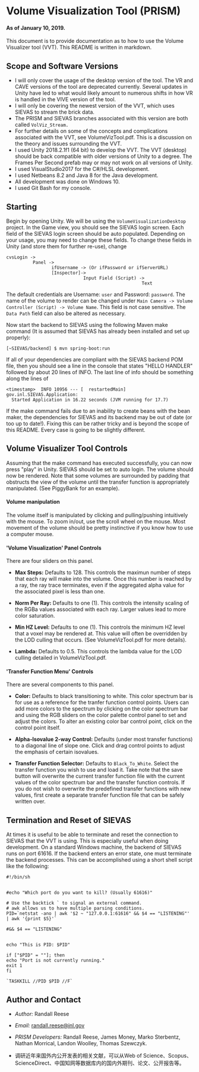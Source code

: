 # Volume Visualization Tool (PRISM)

#### As of January 10, 2019.

This document is to provide documentation as to how to use the Volume Visualizer tool (VVT). This README is written in markdown. 

## Scope and Software Versions

* I will only cover the usage of the desktop version of the tool. The VR and CAVE versions of the tool are deprecated currently. Several updates in Unity have led to what would likely amount to numerous shifts in how VR is handled in the VIVE version of the tool.
* I will only be covering the newest version of the VVT, which uses SIEVAS to stream the brick data. 
* The PRISM and SIEVAS branches associated with this version are both called `VolViz_Stream.` 
* For further details on some of the concepts and complications associated with the VVT, see VolumeVizTool.pdf. This is a discussion on the theory and issues surrounding the VVT. 
* I used Unity 2018.2.1f1 (64 bit) to develop the VVT. The VVT (desktop) should be back compatible with older versions of Unity to a degree. The Frames Per Second prefab may or may not work on all versions of Unity.  
* I used VisualStudio2017 for the C#/HLSL development.
* I used Netbeans 8.2 and Java 8 for the Java development. 
* All development was done on Windows 10.
* I used Git Bash for my console. 



## Starting

Begin by opening Unity. We will be using the `VolumeVisualizationDesktop` project. In the Game view, you should see the SIEVAS login screen. Each field of the SIEVAS login screen should be auto populated. Depending on your usage, you may need to change these fields. To change these fields in Unity (and store them for further re-use), change
```
cvsLogin ->
          Panel ->
                 ifUsername -> (Or ifPassword or ifServerURL)
                 [Inspector]-> 
                             Input Field (Script) ->
                                                   Text

```

The default credentials are Username: `user` and Password: `password`. 
The name of the volume to render can be changed under `Main Camera -> Volume Controller (Script) -> Volume Name`. This field is not case sensitive. The `Data Path` field can also be altered as necessary.  

Now start the backend to SIEVAS using the following Maven make command (It is assumed that SIEVAS has already been installed and set up properly):
```
[~SIEVAS/backend] $ mvn spring-boot:run
```

If all of your dependencies are compliant with the SIEVAS backend POM file, then you should see a line in the console that states "HELLO HANDLER" followed by about 20 lines of INFO. The last line of info should be something along the lines of
```
<timestamp>  INFO 10956 --- [  restartedMain] gov.inl.SIEVAS.Application: 
  Started Application in 16.22 seconds (JVM running for 17.7)
```

If the make command fails due to an inability to create beans with the bean maker, the dependencies for SIEVAS and its backend may be out of date (or too up to date!). Fixing this can be rather tricky and is beyond the scope of this README. Every case is going to be slightly different. 

## Volume Visualizer Tool Controls


Assuming that the make command has executed successfully, you can now press "play" in Unity. SIEVAS should be set to auto login. The volume should now be rendered. Note that some volumes are surrounded by padding that obstructs the view of the volume until the transfer function is appropriately manipulated. (See PiggyBank for an example). 

#### Volume manipulation
The volume itself is manipulated by clicking and pulling/pushing intuitively with the mouse. To zoom in/out, use the scroll wheel on the mouse. Most movement of the volume should be pretty instinctive if you know how to use a computer mouse. 

#### 'Volume Visualization' Panel Controls

There are four sliders on this panel. 

* **Max Steps:** Defaults to 128. This controls the maximun number of steps that each ray will make into the volume. Once this number is reached by a ray, the ray trace terminates, even if the aggregated alpha value for the associated pixel is less than one.  

* **Norm Per Ray:** Defaults to one (1). This controls the intensity scaling of the RGBa values associated with each ray. Larger values lead to more color saturation.

* **Min HZ Level:** Defaults to one (1). This controls the minimum HZ level that a voxel may be rendered at. This value will often be overridden by the LOD culling that occurs. (See VolumeVizTool.pdf for more details).  

* **Lambda:** Defaults to 0.5. This controls the lambda value for the LOD culling detailed in VolumeVizTool.pdf. 


#### 'Transfer Function Menu' Controls
There are several components to this panel.

* **Color:** Defaults to black transitioning to white. This color spectrum bar is for use as a reference for the tranfer function control points. Users can add more colors to the spectrum by clicking on the color spectrum bar and using the RGB sliders on the color palette control panel to set and adjust the colors. To alter an existing color bar control point, click on the control point itself.

* **Alpha-Isovalue 2-way Control:** Defaults (under most transfer functions) to a diagonal line of slope one. Click and drag control points to adjust the emphasis of certain isovalues. 

* **Transfer Function Selector:** Defaults to `Black_To_White`. Select the transfer function you wish to use and load it. Take note that the save button will overwrite the current transfer function file with the current values of the color spectrum bar and the transfer function controls. If you do not wish to overwrite the predefined transfer functions with new values, first create a separate transfer function file that can be safely written over. 

## Termination and Reset of SIEVAS
At times it is useful to be able to terminate and reset the connection to SIEVAS that the VVT is using. This is especially useful when doing development. On a standard Windows machine, the backend of SIEVAS runs on port 61616. If the backend enters an error state, one must terminate the backend processes. This can be accomplished using a short shell script like the following:
```
#!/bin/sh


#echo "Which port do you want to kill? (Usually 61616)"
  
# Use the backtick ` to signal an external command.
# awk allows us to have multiple parsing conditions.
PID=`netstat -ano | awk '$2 ~ "127.0.0.1:61616" && $4 == "LISTENING"' | awk '{print $5}'` 

#&& $4 == "LISTENING"


echo "This is PID: $PID"

if ["$PID" = ""]; then
echo "Port is not currently running."
exit 1
fi

`TASKKILL //PID $PID //F`
```


## Author and Contact
* *Author:* Randall Reese
* *Email:* randall.reese@inl.gov
* *PRISM Developers:* Randall Reese, James Money, Marko Sterbentz, Nathan Morrical, Landon Woolley, Thomas Szewczyk.

* 调研近年来国外内公开发表的相关文献，可以从Web of Science、Scopus、ScienceDirect、中国知网等数据库内的国内外期刊、论文、公开报告等。







